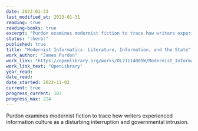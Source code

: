```yaml
---
date: 2023-01-31
last_modified_at: 2023-01-31
reading: true
reading-books: true
excerpt: "Purdon examines modernist fiction to trace how writers experienced information culture as a disturbing interruption and governmental intrusion."
status: ":herb:"
published: true
title: "Modernist Informatics: Literature, Information, and the State"
work_author: "James Purdon"
work_link: "https://openlibrary.org/works/OL21114005W/Modernist_Informatics"
work_link_text: "OpenLibrary"
year_read:
date_read:
date_started: 2022-11-02
current: true
progress_current: 107
progress_max: 224
---
```


Purdon examines modernist fiction to trace how writers experienced information culture as a disturbing interruption and governmental intrusion.  